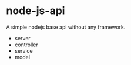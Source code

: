 # node-js-api

A simple nodejs base api without any framework.

* server
* controller
* service
* model
